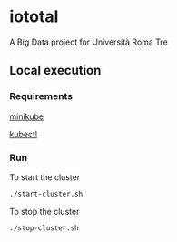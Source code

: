 # iototal
A Big Data project for Università Roma Tre

## Local execution

### Requirements
[minikube](https://minikube.sigs.k8s.io/docs/start/)

[kubectl](https://kubernetes.io/docs/tasks/tools/)

### Run
To start the cluster
```bash
./start-cluster.sh
```

To stop the cluster
```bash
./stop-cluster.sh
```
